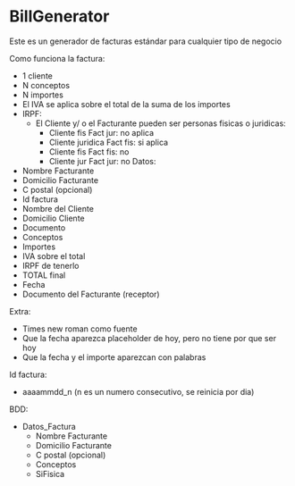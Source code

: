 # BillGenerator
Este es un generador de facturas estándar para cualquier tipo de negocio


Como funciona la factura:
  + 1 cliente
  + N conceptos
  + N importes
  + El IVA se aplica sobre el total de la suma de los importes
  + IRPF:
      + El Cliente y/ o el Facturante pueden ser personas fisicas o juridicas:       
          +   Cliente fis Fact jur:  no aplica
          +   Cliente juridica Fact fis: si aplica
          +   Cliente fis Fact fis: no
          +   Cliente jur Fact jur: no
Datos:
 + Nombre Facturante
 + Domicilio Facturante
 + C postal (opcional)
 + Id factura 
 + Nombre del Cliente
 + Domicilio Cliente
 + Documento
 + Conceptos
 + Importes
 + IVA sobre el total
 + IRPF de tenerlo
 + TOTAL final
 + Fecha
 + Documento del Facturante (receptor)
 
Extra:
 + Times new roman como fuente
 + Que la fecha aparezca placeholder de hoy, pero no tiene por que ser hoy
 + Que la fecha y el importe aparezcan con palabras

Id factura:
+ aaaammdd_n (n es un numero consecutivo, se reinicia por dia)

BDD:
  +  Datos_Factura
      +  Nombre Facturante
      +  Domicilio Facturante
      +  C postal (opcional)
      +  Conceptos
      +  SiFisica



     
